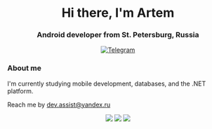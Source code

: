 <div id="header" align="center">
    <h1> Hi there, I'm Artem</h1>
    <h3>Android developer from St. Petersburg, Russia</h3>
</div>
<div id="socials" align="center">
  <a href="https://t.me/SOSO_Combain">
    <img src="https://img.shields.io/badge/Telegram-blue?style=for-the-badge&logo=telegram&logoColor=white" alt="Telegram"/>
  </a>
</div>
<h3>About me</h3>
    <p>I'm currently studying mobile development, databases, and the .NET platform.</p>
    <p>Reach me by <a href="mailto:dev.assist@yandex.ru">dev.assist@yandex.ru</a></p>
<div id="stat" align="center">
    <img src="https://github-profile-summary-cards.vercel.app/api/cards/profile-details?username=S0s0Combain&theme=github_dark"/>
    <img src="https://github-profile-summary-cards.vercel.app/api/cards/most-commit-language?username=S0s0Combain&theme=github_dark"/>
    <img src="https://github-profile-summary-cards.vercel.app/api/cards/stats?username=S0s0Combain&theme=github_dark"/>
</div>
    

